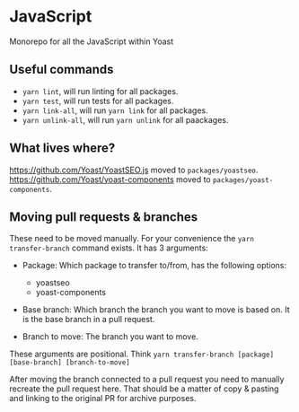 # JavaScript

Monorepo for all the JavaScript within Yoast

## Useful commands

* `yarn lint`, will run linting for all packages.
* `yarn test`, will run tests for all packages.
* `yarn link-all`, will run `yarn link` for all packages.
* `yarn unlink-all`, will run `yarn unlink` for all paackages.

## What lives where?

https://github.com/Yoast/YoastSEO.js moved to `packages/yoastseo`.
https://github.com/Yoast/yoast-components moved to `packages/yoast-components`.

## Moving pull requests & branches

These need to be moved manually. For your convenience the `yarn transfer-branch` command exists. It has 3 arguments:

* Package: Which package to transfer to/from, has the following options:

    * yoastseo
    * yoast-components

* Base branch: Which branch the branch you want to move is based on. It is the base branch in a pull request.

* Branch to move: The branch you want to move.

These arguments are positional. Think `yarn transfer-branch [package] [base-branch] [branch-to-move]`

After moving the branch connected to a pull request you need to manually recreate the pull request here. That should be a matter of copy & pasting and linking to the original PR for archive purposes.
